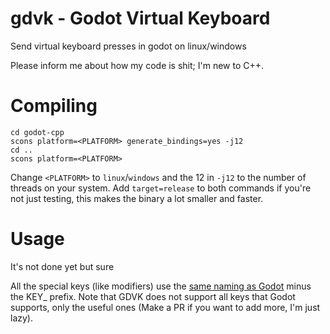 # gdvk - Godot Virtual Keyboard
Send virtual keyboard presses in godot on linux/windows

Please inform me about how my code is shit; I'm new to C++.

# Compiling
```
cd godot-cpp
scons platform=<PLATFORM> generate_bindings=yes -j12
cd ..
scons platform=<PLATFORM>
```
Change `<PLATFORM>` to `linux`/`windows` and the 12 in `-j12` to the number of threads on your system.
Add `target=release` to both commands if you're not just testing, this makes the binary a lot smaller and faster.

# Usage
It's not done yet but sure

All the special keys (like modifiers) use the [same naming as Godot](https://docs.godotengine.org/en/stable/classes/class_%40globalscope.html) minus the KEY_ prefix. Note that GDVK does not support all keys that Godot supports, only the useful ones (Make a PR if you want to add more, I'm just lazy).
